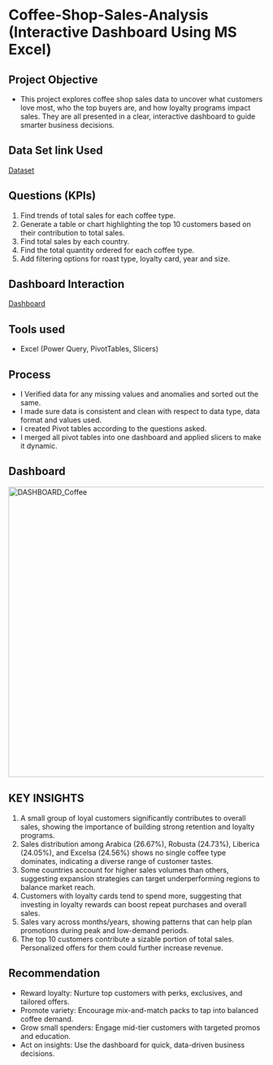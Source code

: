 # Coffee-Shop-Sales-Analysis (Interactive Dashboard Using MS Excel)

## Project Objective
- This project explores coffee shop sales data to uncover what customers love most, who the top buyers are, and how loyalty programs impact sales. They are all presented in a clear, interactive dashboard to guide smarter business decisions.


## Data Set link Used
[Dataset](https://github.com/Haywhydave/Coffee-Shop-Sales-Analysis/blob/main/Dashboard%20(Coffee%20Sales).png)


## Questions (KPIs)
1.	Find trends of total sales for each coffee type.
2.	Generate a table or chart highlighting the top 10 customers based on their contribution to total sales.
3.	Find total sales by each country.
4.	Find the total quantity ordered for each coffee type.
5.	Add filtering options for roast type, loyalty card, year and size.


## Dashboard Interaction
[Dashboard](https://github.com/Haywhydave/Coffee-Shop-Sales-Analysis/blob/main/Dashboard%20(Coffee%20Sales).png)

## Tools used
- Excel (Power Query, PivotTables, Slicers)

## Process
- I Verified data for any missing values and anomalies and sorted out the same.
- I made sure data is consistent and clean with respect to data type, data format and values used.
- I created Pivot tables according to the questions asked.
- I merged all pivot tables into one dashboard and applied slicers to make it dynamic.


## Dashboard

<img width="1317" height="571" alt="DASHBOARD_Coffee" src="https://github.com/user-attachments/assets/0037d490-e14a-4a46-bc60-9b0b7e94d888" />



## KEY INSIGHTS
1.  A small group of loyal customers significantly contributes to overall sales, showing the importance of building strong retention and loyalty programs.
2.	Sales distribution among Arabica (26.67%), Robusta (24.73%), Liberica (24.05%), and Excelsa (24.56%) shows no single coffee type dominates, indicating a diverse range of customer tastes.
3.	Some countries account for higher sales volumes than others, suggesting expansion strategies can target underperforming regions to balance market reach.
4.	Customers with loyalty cards tend to spend more, suggesting that investing in loyalty rewards can boost repeat purchases and overall sales.
6.	Sales vary across months/years, showing patterns that can help plan promotions during peak and low-demand periods.
6.	The top 10 customers contribute a sizable portion of total sales. Personalized offers for them could further increase revenue.


## Recommendation
- Reward loyalty: Nurture top customers with perks, exclusives, and tailored offers.
- Promote variety: Encourage mix-and-match packs to tap into balanced coffee demand.
- Grow small spenders: Engage mid-tier customers with targeted promos and education.
- Act on insights: Use the dashboard for quick, data-driven business decisions.
